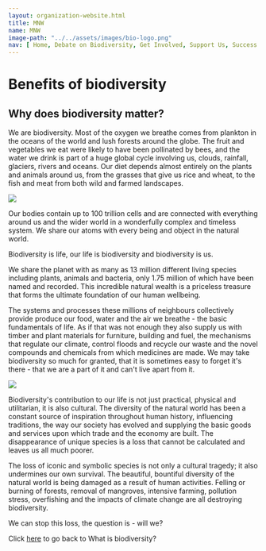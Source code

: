 ```yaml
---
layout: organization-website.html
title: MNW
name: MNW
image-path: "../../assets/images/bio-logo.png"
nav: [ Home, Debate on Biodiversity, Get Involved, Support Us, Success Stories, Local Events]
---
```

# Benefits of biodiversity

## Why does biodiversity matter?

We are biodiversity. Most of the oxygen we breathe comes from plankton in the oceans of the world and lush forests around the globe. The fruit and vegetables we eat were likely to have been pollinated by bees, and the water we drink is part of a huge global cycle involving us, clouds, rainfall, glaciers, rivers and oceans. Our diet depends almost entirely on the plants and animals around us, from the grasses that give us rice and wheat, to the fish and meat from both wild and farmed landscapes.

<right>![](../../assets/images/biodiversity3.jpg)</right>

Our bodies contain up to 100 trillion cells and are connected with everything around us and the wider world in a wonderfully complex and timeless system. We share our atoms with every being and object in the natural world.

Biodiversity is life, our life is biodiversity and biodiversity is us.

We share the planet with as many as 13 million different living species including plants, animals and bacteria, only 1.75 million of which have been named and recorded. This incredible natural wealth is a priceless treasure that forms the ultimate foundation of our human wellbeing.

The systems and processes these millions of neighbours collectively provide produce our food, water and the air we breathe - the basic fundamentals of life. As if that was not enough they also supply us with timber and plant materials for furniture, building and fuel, the mechanisms that regulate our climate, control floods and recycle our waste and the novel compounds and chemicals from which medicines are made. We may take biodiversity so much for granted, that it is sometimes easy to forget it's there - that we are a part of it and can't live apart from it.

<right>![](../../assets/images/biodiversity4.jpg)</right>

Biodiversity's contribution to our life is not just practical, physical and utilitarian, it is also cultural. The diversity of the natural world has been a constant source of inspiration throughout human history, influencing traditions, the way our society has evolved and supplying the basic goods and services upon which trade and the economy are built. The disappearance of unique species is a loss that cannot be calculated and leaves us all much poorer.

The loss of iconic and symbolic species is not only a cultural tragedy; it also undermines our own survival. The beautiful, bountiful diversity of the natural world is being damaged as a result of human activities. Felling or burning of forests, removal of mangroves, intensive farming, pollution stress, overfishing and the impacts of climate change are all destroying biodiversity.

We can stop this loss, the question is - will we?

Click [here](biodiversity-1) to go back to What is biodiversity?
